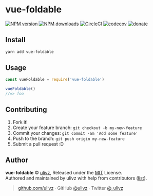 
# vue-foldable

[![NPM version](https://img.shields.io/npm/v/vue-foldable.svg?style=flat)](https://npmjs.com/package/vue-foldable) [![NPM downloads](https://img.shields.io/npm/dm/vue-foldable.svg?style=flat)](https://npmjs.com/package/vue-foldable) [![CircleCI](https://circleci.com/gh/ULIVZ/vue-foldable/tree/master.svg?style=shield)](https://circleci.com/gh/ULIVZ/vue-foldable/tree/master)  [![codecov](https://codecov.io/gh/ULIVZ/vue-foldable/branch/master/graph/badge.svg)](https://codecov.io/gh/ULIVZ/vue-foldable)
 [![donate](https://img.shields.io/badge/$-donate-ff69b4.svg?maxAge=2592000&style=flat)](https://github.com/ULIVZ/donate)

## Install

```bash
yarn add vue-foldable
```

## Usage

```js
const vueFoldable = require('vue-foldable')

vueFoldable()
//=> foo
```

## Contributing

1. Fork it!
2. Create your feature branch: `git checkout -b my-new-feature`
3. Commit your changes: `git commit -am 'Add some feature'`
4. Push to the branch: `git push origin my-new-feature`
5. Submit a pull request :D


## Author

**vue-foldable** © [ulivz](https://github.com/ULIVZ), Released under the [MIT](./LICENSE) License.<br>
Authored and maintained by ulivz with help from contributors ([list](https://github.com/ULIVZ/vue-foldable/contributors)).

> [github.com/ulivz](https://github.com/ulivz) · GitHub [@ulivz](https://github.com/ULIVZ) · Twitter [@_ulivz](https://twitter.com/_ulivz)
